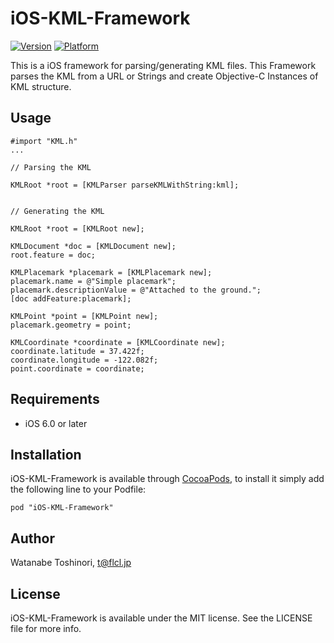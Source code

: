 # iOS-KML-Framework

[![Version](http://cocoapod-badges.herokuapp.com/v/iOS-KML-Framework/badge.png)](http://cocoadocs.org/docsets/iOS-KML-Framework)
[![Platform](http://cocoapod-badges.herokuapp.com/p/iOS-KML-Framework/badge.png)](http://cocoadocs.org/docsets/iOS-KML-Framework)

This is a iOS framework for parsing/generating KML files.
This Framework parses the KML from a URL or Strings and create Objective-C Instances of KML structure. 

## Usage

```objc
#import "KML.h"
...

// Parsing the KML

KMLRoot *root = [KMLParser parseKMLWithString:kml];


// Generating the KML

KMLRoot *root = [KMLRoot new];

KMLDocument *doc = [KMLDocument new];
root.feature = doc;

KMLPlacemark *placemark = [KMLPlacemark new];
placemark.name = @"Simple placemark";
placemark.descriptionValue = @"Attached to the ground.";
[doc addFeature:placemark];

KMLPoint *point = [KMLPoint new];
placemark.geometry = point;

KMLCoordinate *coordinate = [KMLCoordinate new];
coordinate.latitude = 37.422f;
coordinate.longitude = -122.082f;
point.coordinate = coordinate;
```

## Requirements

- iOS 6.0 or later

## Installation

iOS-KML-Framework is available through [CocoaPods](http://cocoapods.org), to install
it simply add the following line to your Podfile:

    pod "iOS-KML-Framework"

## Author

Watanabe Toshinori, t@flcl.jp

## License

iOS-KML-Framework is available under the MIT license. See the LICENSE file for more info.
